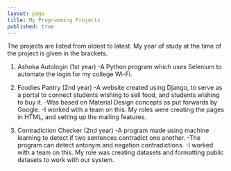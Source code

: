 ```yaml
---
layout: page
title: My Programming Projects
published: true
---
```

The projects are listed from oldest to latest. My year of study at the time of the project is given in the brackets.

1. Ashoka Autologin (1st year)
	-A Python program which uses Selenium to automate the login for my college Wi-Fi.
    
2. Foodies Pantry (2nd year)
	-A website created using Django, to serve as a portal to connect students wishing to sell food, and students wishing to buy it.
    -Was based on Material Design concepts as put forwards by Google.
    -I worked with a team on this. My roles were creating the pages in HTML, and setting up the mailing features.
    
3. Contradiction Checker (2nd year)
	-A program made using machine learning to detect if two sentences contradict one another.
    -The program can detect antonym and negation contradictions.
    -I worked with a team on this. My role was creating datasets and formatting public datasets to work with our system.